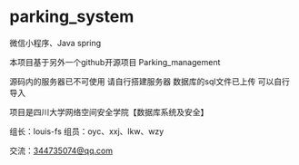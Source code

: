 # parking_system
微信小程序、Java spring

本项目基于另外一个github开源项目 Parking_management

源码内的服务器已不可使用 请自行搭建服务器 数据库的sql文件已上传 可以自行导入

项目是四川大学网络空间安全学院【数据库系统及安全】

组长：louis-fs  组员：oyc、xxj、lkw、wzy

交流：344735074@qq.com
